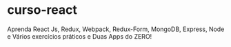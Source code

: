 # curso-react
Aprenda React Js, Redux, Webpack, Redux-Form, MongoDB, Express, Node e Vários exercícios práticos e Duas Apps do ZERO!
